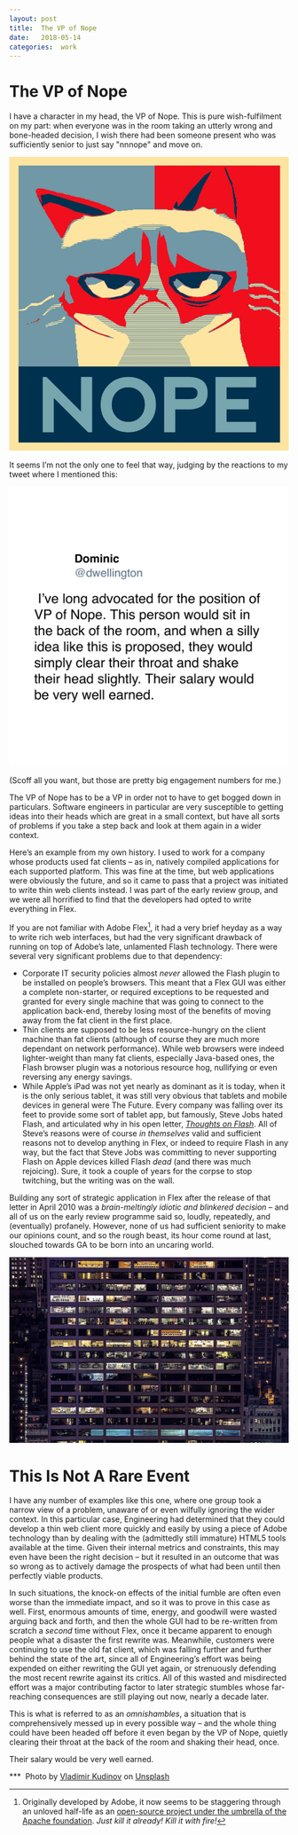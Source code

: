 ```yaml
---
layout: post
title:  The VP of Nope 
date:   2018-05-14 
categories:  work 
---
```


# The VP of Nope


I have a character in my head, the VP of Nope. This is pure wish-fulfilment on my part: when everyone was in the room taking an utterly wrong and bone-headed decision, I wish there had been someone present who was sufficiently senior to just say "nnnope" and move on.

![|304x0](/images/unknown_filename.438.jpeg)

It seems I’m not the only one to feel that way, judging by the reactions to my tweet where I mentioned this:

![](/images/tweet-994264368559910912.png)

(Scoff all you want, but those are pretty big engagement numbers for me.)

The VP of Nope has to be a VP in order not to have to get bogged down in particulars. Software engineers in particular are very susceptible to getting ideas into their heads which are great in a small context, but have all sorts of problems if you take a step back and look at them again in a wider context.

Here’s an example from my own history. I used to work for a company whose products used fat clients – as in, natively compiled applications for each supported platform. This was fine at the time, but web applications were obviously the future, and so it came to pass that a project was initiated to write thin web clients instead. I was part of the early review group, and we were all horrified to find that the developers had opted to write everything in Flex. 

If you are not familiar with Adobe Flex[^1], it had a very brief heyday as a way to write rich web interfaces, but had the very significant drawback of running on top of Adobe’s late, unlamented Flash technology. There were several very significant problems due to that dependency:

- Corporate IT security policies almost *never* allowed the Flash plugin to be installed on people’s browsers. This meant that a Flex GUI was either a complete non-starter, or required exceptions to be requested and granted for every single machine that was going to connect to the application back-end, thereby losing most of the benefits of moving away from the fat client in the first place.
- Thin clients are supposed to be less resource-hungry on the client machine than fat clients (although of course they are much more dependant on network performance). While web browsers were indeed lighter-weight than many fat clients, especially Java-based ones, the Flash browser plugin was a notorious resource hog, nullifying or even reversing any energy savings.
- While Apple’s iPad was not yet nearly as dominant as it is today, when it is the only serious tablet, it was still very obvious that tablets and mobile devices in general were The Future. Every company was falling over its feet to provide some sort of tablet app, but famously, Steve Jobs hated Flash, and articulated why in his open letter, [*Thoughts on Flash*](https://www.apple.com/hotnews/thoughts-on-flash/). All of Steve’s reasons were of course *in themselves* valid and sufficient reasons not to develop anything in Flex, or indeed to require Flash in any way, but the fact that Steve Jobs was committing to never supporting Flash on Apple devices killed Flash *dead* (and there was much rejoicing). Sure, it took a couple of years for the corpse to stop twitching, but the writing was on the wall. 

Building any sort of strategic application in Flex after the release of that letter in April 2010 was a *brain-meltingly idiotic and blinkered decision* – and all of us on the early review programme said so, loudly, repeatedly, and (eventually) profanely. However, none of us had sufficient seniority to make our opinions count, and so the rough beast, its hour come round at last, slouched towards GA to be born into an uncaring world.

![](/images/unknown_filename.439.png)

# This Is Not A Rare Event

I have any number of examples like this one, where one group took a narrow view of a problem, unaware of or even wilfully ignoring the wider context. In this particular case, Engineering had determined that they could develop a thin web client more quickly and easily by using a piece of Adobe technology than by dealing with the (admittedly still immature) HTML5 tools available at the time. Given their internal metrics and constraints, this may even have been the right decision – but it resulted in an outcome that was so wrong as to actively damage the prospects of what had been until then perfectly viable products. 

In such situations, the knock-on effects of the initial fumble are often even worse than the immediate impact, and so it was to prove in this case as well. First, enormous amounts of time, energy, and goodwill were wasted arguing back and forth, and then the whole GUI had to be re-written from scratch a *second* time without Flex, once it became apparent to enough people what a disaster the first rewrite was. Meanwhile, customers were continuing to use the old fat client, which was falling further and further behind the state of the art, since all of Engineering’s effort was being expended on either rewriting the GUI yet again, or strenuously defending the most recent rewrite against its critics. All of this wasted and misdirected effort was a major contributing factor to later strategic stumbles whose far-reaching consequences are still playing out now, nearly a decade later.

This is what is referred to as an *omnishambles*, a situation that is comprehensively messed up in every possible way – and the whole thing could have been headed off before it even began by the VP of Nope, quietly clearing their throat at the back of the room and shaking their head, once.

Their salary would be very well earned.

*** 
Photo by [Vladimir Kudinov](https://unsplash.com/@madbyte) on [Unsplash](https://unsplash.com/search/photos/office?utm_source=unsplash&utm_medium=referral&utm_content=creditCopyText)

[^1]: Originally developed by Adobe, it now seems to be staggering through an unloved half-life as an [open-source project under the umbrella of the Apache foundation](http://flex.apache.org). *Just kill it already! Kill it with fire!*

